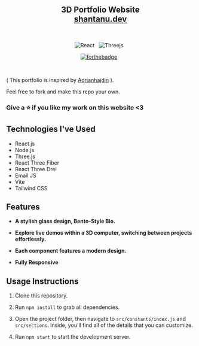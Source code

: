 <h2 align="center">
  3D Portfolio Website<br/>
  <a href="https://shantanudev.vercel.app/" target="_blank">shantanu.dev</a>
</h2>


<br/>

<center>

![React](https://img.shields.io/badge/react-%2320232a.svg?style=for-the-badge&logo=react&logoColor=%2361DAFB) &nbsp;
![Threejs](https://img.shields.io/badge/threejs-black?style=for-the-badge&logo=three.js&logoColor=white) &nbsp;

[![forthebadge](https://forthebadge.com/images/badges/open-source.svg)](https://forthebadge.com) &nbsp;
</center>

<br/>


( This portfolio is inspired by [Adrianhajdin](https://github.com/adrianhajdin) ).


Feel free to fork and make this repo your own.
### Give a ⭐ if you like my work on this website <3

## Technologies I've Used

- React.js
- Node.js
- Three.js
- React Three Fiber
- React Three Drei
- Email JS
- Vite
- Tailwind CSS

## Features

- **A stylish glass design, Bento-Style Bio.**

- **Explore live demos within a 3D computer, switching between projects effortlessly.**

- **Each component features a modern design.**

- **Fully Responsive**

 ## Usage Instructions

 1. Clone this repository.

 2. Run ``npm install`` to grab all dependencies.

 3. Open the project folder, then navigate to ``src/constants/index.js`` and ``src/sections``. Inside, you'll find all of the details that you can customize.

 4. Run ``npm start`` to start the development server.
